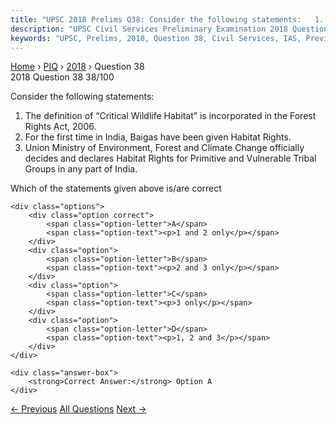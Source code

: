 ```yaml
---
title: "UPSC 2018 Prelims Q38: Consider the following statements:   1. The definition of “C..."
description: "UPSC Civil Services Preliminary Examination 2018 Question 38 with options and answer"
keywords: "UPSC, Prelims, 2018, Question 38, Civil Services, IAS, Previous Year Questions"
---
```


<nav class="breadcrumb">
    <a href="../../">Home</a>
    <span>›</span>
    <a href="../">PIQ</a>
    <span>›</span>
    <a href="./">2018</a>
    <span>›</span>
    <span>Question 38</span>
</nav>

<div class="question-header">
    <div class="question-meta">
        <span class="year-badge">2018</span>
        <span class="question-number">Question 38</span>
        <span class="progress">38/100</span>
    </div>
    <div class="progress-bar">
        <div class="progress-fill" style="width: 38.0%"></div>
    </div>
</div>

<div class="question-content">
    <div class="question-text">
        <p>Consider the following statements:</p>
<ol>
<li>The definition of “Critical Wildlife Habitat” is incorporated in the Forest Rights Act, 2006.</li>
<li>For the first time in India, Baigas have been given Habitat Rights.</li>
<li>Union Ministry of Environment, Forest and Climate Change officially decides and declares Habitat Rights for Primitive and Vulnerable Tribal Groups in any part of India.</li>
</ol>
<p>Which of the statements given above is/are correct</p>
    </div>
    
    <div class="options">
        <div class="option correct">
            <span class="option-letter">A</span>
            <span class="option-text"><p>1 and 2 only</p></span>
        </div>
        <div class="option">
            <span class="option-letter">B</span>
            <span class="option-text"><p>2 and 3 only</p></span>
        </div>
        <div class="option">
            <span class="option-letter">C</span>
            <span class="option-text"><p>3 only</p></span>
        </div>
        <div class="option">
            <span class="option-letter">D</span>
            <span class="option-text"><p>1, 2 and 3</p></span>
        </div>
    </div>

    <div class="answer-box">
        <strong>Correct Answer:</strong> Option A
    </div>
</div>

<div class="question-nav">
    <a href="../q037-consider-the-following-items-1-cereal-grains-hulle/" class="nav-btn prev">← Previous</a>
    <a href="../" class="nav-btn center">All Questions</a>
    <a href="../q039-consider-the-following-1-birds-2-dust-blowing-3-ra/" class="nav-btn next">Next →</a>
</div>
